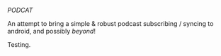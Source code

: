 *PODCAT*  

An attempt to bring a simple & robust podcast subscribing / syncing to android, and possibly *beyond*!

Testing.